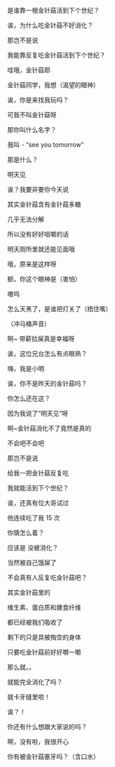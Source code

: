 是谁靠一根金针菇活到下个世纪？



诶，为什么吃金针菇不好消化？

那岂不是说

我能靠反复吃金针菇活到下个世纪？

哇哦，金针菇耶

金针菇同学，我想（渴望的眼神）

诶，你是来找我玩吗？

可我不叫金针菇呀

那你叫什么名字？

我叫 - “see you tomorrow”

那是什么？

明天见

诶？我要非要你今天说

其实金针菇含有金针菇多糖

几乎无法分解

所以没有好好咀嚼的话

明天厕所里就还能见面哦

哦，原来是这样呀

额，你这个眼神是（害怕）

嗷呜

怎么天黑了，是谁把灯关了（捂住嘴）

（冲马桶声音）

啊~ 带薪拉屎真是幸福呀

诶，这位兄台怎么有点眼熟？

嗨，我是小明

诶，你不是昨天的金针菇吗？

你怎么还在这？

因为我说了“明天见”呀

啊~金针菇消化不了竟然是真的

不会吧不会吧

那岂不是说

给我一把金针菇反复吃

我就能活到下个世纪？

诶，还真有位大哥试过

他连续吃了我 15 次

你猜怎么着？

应该是 没被消化？

当然被自己饿屎了

不会真有人反复吃金针菇吧？

其实金针菇里的

维生素、蛋白质和膳食纤维

都已经被我们吸收了

剩下的只是具被掏空的身体

只要吃金针菇前好好嚼一嚼

那么就。。

就能完全消化了吗？

就卡牙缝里啦！

诶？！

你还有什么想跟大家说的吗？

啊，没有啦，我很开心

你有被金针菇塞牙吗？（含口水）
